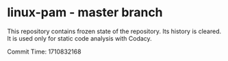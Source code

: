 # linux-pam - master branch

This repository contains frozen state of the repository.
Its history is cleared. It is used only for static code
analysis with Codacy.

Commit Time: 1710832168